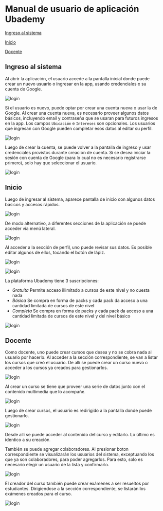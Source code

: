 # Manual de usuario de aplicación Ubademy

[Ingreso al sistema](#-ingreso-al-sistema)

[Inicio](#-inicio)

[Docente](#-docente)

## Ingreso al sistema

Al abrir la aplicación, el usuario accede a la pantalla inicial donde puede crear un nuevo usuario o ingresar en la app, usando credenciales o su cuenta de Google.

![login](/screenshots/login.png)

Si el usuario es nuevo, puede optar por crear una cuenta nueva o usar la de Google. Al crear una cuenta nueva, es necesario proveer algunos datos básicos, incluyendo email y contraseña que se usaran para futuros ingresos en la app. Los campos `Ubicación` e `Intereses` son opcionales. Los usuarios que ingresan con Google pueden completar esos datos al editar su perfil.

![login](/screenshots/create_account.png)

Luego de crear la cuenta, se puede volver a la pantalla de ingreso y usar credenciales provistos durante creación de cuenta. Si se desea iniciar la sesión con cuenta de Google (para lo cual no es necesario registrarse primero), solo hay que seleccionar el usuario.

![login](/screenshots/google_user_selection.png)

## Inicio

Luego de ingresar al sistema, aparece pantalla de inicio con algunos datos básicos y accesos rápidos.

![login](/screenshots/home.png)

De modo alternativo, a diferentes secciones de la aplicación se puede acceder vía menú lateral.

![login](/screenshots/drawer.png)

Al acceder a la sección de perfil, uno puede revisar sus datos. Es posible editar algunos de ellos, tocando el botón de lápiz.

![login](/screenshots/my_profile.png)

![login](/screenshots/my_profile_edit.png)

La plataforma Ubademy tiene 3 suscripciones:
* _Gratuita_ Permite acceso illimitado a cursos de este nivel y no cuesta nada
* _Básica_ Se compra en forma de packs y cada pack da acceso a una cantidad limitada de cursos de este nivel
* _Completa_ Se compra en forma de packs y cada pack da acceso a una cantidad limitada de cursos de este nivel y del nivel básico

![login](/screenshots/subscriptions.png)

## Docente

Como docente, uno puede crear cursos que desea y no se cobra nada al usuario por hacerlo. Al acceder a la sección correspondiente, se van a listar los cursos que creó el usuario. De allí se puede crear un curso nuevo o acceder a los cursos ya creados para gestionarlos.

![login](/screenshots/teacher_courses.png)

Al crear un curso se tiene que proveer una serie de datos junto con el contenido multimedia que lo acompañe.

![login](/screenshots/create_course.png)

Luego de crear cursos, el usuario es redirigido a la pantalla donde puede gestionarlo.

![login](/screenshots/manage_course.png)

Desde allí se puede acceder al contenido del curso y editarlo. Lo último es identico a su creación.

También se puede agregar colaboradores. Al presionar boton correspondiente se visualizarán los usuarios del sistema, exceptuando los que ya son colaboradores, para poder agregarlos. Para esto, solo es necesario elegir un usuario de la lista y confirmarlo.

![login](/screenshots/add_collaborator.png)

El creador del curso también puede crear exámenes a ser resueltos por estudiantes. Dirigiendose a la sección correspondiente, se listarán los exámenes creados para el curso.

![login](/screenshots/exams.png)
